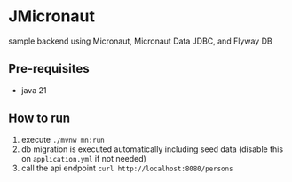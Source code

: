 # JMicronaut

sample backend using Micronaut, Micronaut Data JDBC, and Flyway DB

## Pre-requisites
- java 21

## How to run
1. execute `./mvnw mn:run`
2. db migration is executed automatically including seed data (disable this on `application.yml` if not needed)
3. call the api endpoint `curl http://localhost:8080/persons`



